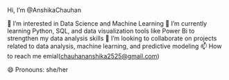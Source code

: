 Hi, I’m @AnshikaChauhan

👀 I’m interested in Data Science and Machine Learning
🌱 I’m currently learning Python, SQL, and data visualization tools like Power Bi to strengthen my data analysis skills
💞️ I’m looking to collaborate on projects related to data analysis, machine learning, and predictive modeling
📫 How to reach me emial(chauhananshika2525@gmail.com)

😄 Pronouns: she/her


